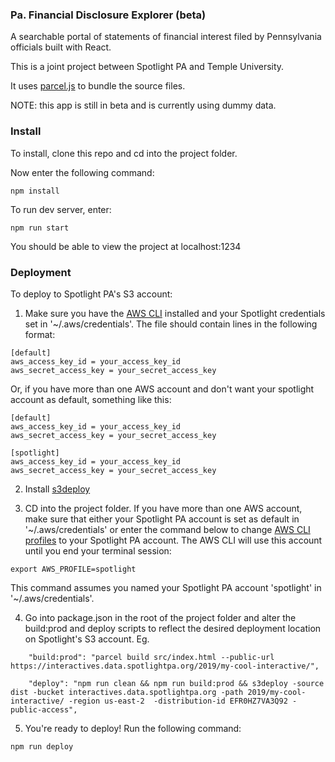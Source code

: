 ### Pa. Financial Disclosure Explorer (beta)
A searchable portal of statements of financial interest filed by Pennsylvania officials built with React.

This is a joint project between Spotlight PA and Temple University.

It uses [parcel.js](https://github.com/parcel-bundler/parcel) to bundle the source files.

NOTE: this app is still in beta and is currently using dummy data.

### Install

To install, clone this repo and cd into the project folder.

Now enter the following command:

```npm install```

To run dev server, enter:

```npm run start```

You should be able to view the project at localhost:1234

### Deployment

To deploy to Spotlight PA's S3 account:

1) Make sure you have the [AWS CLI](https://docs.aws.amazon.com/cli/latest/userguide/install-macos.html) installed and your Spotlight credentials set in '~/.aws/credentials'. The file should contain lines in the following format:

```
[default]
aws_access_key_id = your_access_key_id
aws_secret_access_key = your_secret_access_key
```
Or, if you have more than one AWS account and don't want your spotlight account as default, something like this:

```
[default]
aws_access_key_id = your_access_key_id
aws_secret_access_key = your_secret_access_key

[spotlight]
aws_access_key_id = your_access_key_id
aws_secret_access_key = your_secret_access_key

```

2) Install [s3deploy](https://github.com/bep/s3deploy)

3) CD into the project folder. If you have more than one AWS account, make sure that either your Spotlight PA account is set as default in '~/.aws/credentials' or enter the command below to change [AWS CLI profiles](https://docs.aws.amazon.com/cli/latest/userguide/cli-configure-profiles.html) to your Spotlight PA account. The AWS CLI will use this account until you end your terminal session:

```export AWS_PROFILE=spotlight```

This command assumes you named your Spotlight PA account 'spotlight' in '~/.aws/credentials'.

4) Go into package.json in the root of the project folder and alter the build:prod and deploy scripts to reflect the desired deployment location on Spotlight's S3 account. Eg.

```
    "build:prod": "parcel build src/index.html --public-url https://interactives.data.spotlightpa.org/2019/my-cool-interactive/",

    "deploy": "npm run clean && npm run build:prod && s3deploy -source dist -bucket interactives.data.spotlightpa.org -path 2019/my-cool-interactive/ -region us-east-2  -distribution-id EFR0HZ7VA3Q92 -public-access",

```

5) You're ready to deploy! Run the following command:

```npm run deploy```
